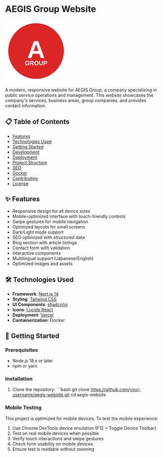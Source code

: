 # AEGIS Group Website

![AEGIS Group Logo](public/logo.svg)

A modern, responsive website for AEGIS Group, a company specializing in public service operations and management. This website showcases the company's services, business areas, group companies, and provides contact information.

## 📋 Table of Contents

- [Features](#features)
- [Technologies Used](#technologies-used)
- [Getting Started](#getting-started)
- [Development](#development)
- [Deployment](#deployment)
- [Project Structure](#project-structure)
- [SEO](#seo)
- [Docker](#docker)
- [Contributing](#contributing)
- [License](#license)

## ✨ Features

- Responsive design for all device sizes
- Mobile-optimized interface with touch-friendly controls
- Swipe gestures for mobile navigation
- Optimized layouts for small screens
- Dark/Light mode support
- SEO optimized with structured data
- Blog section with article listings
- Contact form with validation
- Interactive components
- Multilingual support (Japanese/English)
- Optimized images and assets

## 🛠️ Technologies Used

- **Framework**: [Next.js 14](https://nextjs.org/)
- **Styling**: [Tailwind CSS](https://tailwindcss.com/)
- **UI Components**: [shadcn/ui](https://ui.shadcn.com/)
- **Icons**: [Lucide React](https://lucide.dev/)
- **Deployment**: [Vercel](https://vercel.com/)
- **Containerization**: Docker

## 🚀 Getting Started

### Prerequisites

- Node.js 18.x or later
- npm or yarn

### Installation

1. Clone the repository:
   \`\`\`bash
   git clone https://github.com/your-username/aegis-website.git
   cd aegis-website

### Mobile Testing

This project is optimized for mobile devices. To test the mobile experience:

1. Use Chrome DevTools device emulation (F12 > Toggle Device Toolbar)
2. Test on real mobile devices when possible
3. Verify touch interactions and swipe gestures
4. Check form usability on mobile devices
5. Ensure text is readable without zooming

